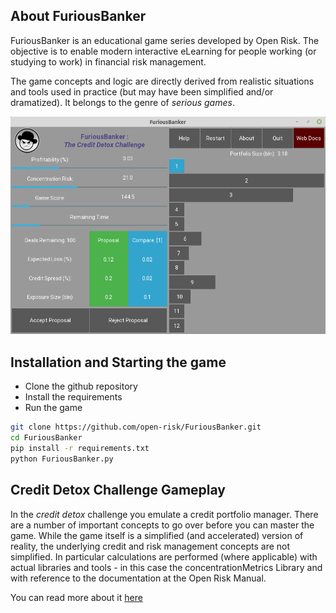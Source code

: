 ## About FuriousBanker

FuriousBanker is an educational game series developed by Open Risk. The objective is to enable modern interactive eLearning for people working (or studying to work) in financial risk management. 

The game concepts and logic are directly derived from realistic situations and tools used in practice (but may have been simplified and/or dramatized). It belongs to the genre of _serious games_.

![Overview](/data/Overview.png)

## Installation and Starting the game

* Clone the github repository
* Install the requirements
* Run the game

```bash
git clone https://github.com/open-risk/FuriousBanker.git
cd FuriousBanker
pip install -r requirements.txt
python FuriousBanker.py
```

## Credit Detox Challenge Gameplay
In the _credit detox_ challenge you emulate a credit portfolio manager. There are a number of important concepts to go over before you can master the game. While the game itself is a simplified (and accelerated) version of reality, the underlying credit and risk management concepts are not simplified. In particular calculations are performed (where applicable) with actual libraries and tools - in this case the concentrationMetrics Library and with reference to the documentation at the Open Risk Manual.

You can read more about it [here](https://www.openriskmanagement.com/furiousbanker/)


